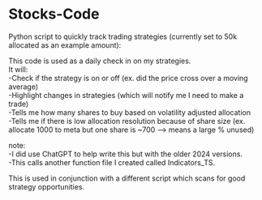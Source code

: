 # Stocks-Code
Python script to quickly track trading strategies (currently set to 50k allocated as an example amount):

This code is used as a daily check in on my strategies.  
It will:  
-Check if the strategy is on or off (ex. did the price cross over a moving average)  
-Highlight changes in strategies (which will notify me I need to make a trade)   
-Tells me how many shares to buy based on volatility adjusted allocation  
-Tells me if there is low allocation resolution because of share size (ex. allocate 1000 to meta but one share is ~700 --> means a large % unused)

note:  
-I did use ChatGPT to help write this but with the older 2024 versions.  
-This calls another function file I created called Indicators_TS. 

This is used in conjunction with a different script which scans for good strategy opportunities.
